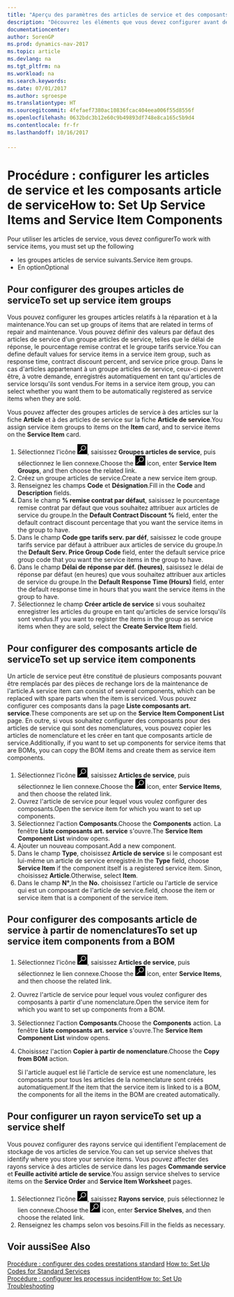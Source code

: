 ```yaml
---
title: "Aperçu des paramètres des articles de service et des composants article de service"
description: "Découvrez les éléments que vous devez configurer avant de pouvoir utiliser des articles de service, notamment les valeurs par défaut telles que le délai de réponse, le pourcentage remise contrat et le groupe tarifs service."
documentationcenter: 
author: SorenGP
ms.prod: dynamics-nav-2017
ms.topic: article
ms.devlang: na
ms.tgt_pltfrm: na
ms.workload: na
ms.search.keywords: 
ms.date: 07/01/2017
ms.author: sgroespe
ms.translationtype: HT
ms.sourcegitcommit: 4fefaef7380ac10836fcac404eea006f55d8556f
ms.openlocfilehash: 0632bdc3b12e60c9b49893df748e8ca165c5b9d4
ms.contentlocale: fr-fr
ms.lasthandoff: 10/16/2017

---
```

# <a name="how-to-set-up-service-items-and-service-item-components"></a><span data-ttu-id="79b80-103">Procédure : configurer les articles de service et les composants article de service</span><span class="sxs-lookup"><span data-stu-id="79b80-103">How to: Set Up Service Items and Service Item Components</span></span>
<span data-ttu-id="79b80-104">Pour utiliser les articles de service, vous devez configurer</span><span class="sxs-lookup"><span data-stu-id="79b80-104">To work with service items, you must set up the following</span></span>

* <span data-ttu-id="79b80-105">les groupes articles de service suivants.</span><span class="sxs-lookup"><span data-stu-id="79b80-105">Service item groups.</span></span> 
* <span data-ttu-id="79b80-106">En option</span><span class="sxs-lookup"><span data-stu-id="79b80-106">Optional</span></span>

## <a name="to-set-up-service-item-groups"></a><span data-ttu-id="79b80-107">Pour configurer des groupes articles de service</span><span class="sxs-lookup"><span data-stu-id="79b80-107">To set up service item groups</span></span>
<span data-ttu-id="79b80-108">Vous pouvez configurer les groupes articles relatifs à la réparation et à la maintenance.</span><span class="sxs-lookup"><span data-stu-id="79b80-108">You can set up groups of items that are related in terms of repair and maintenance.</span></span> <span data-ttu-id="79b80-109">Vous pouvez définir des valeurs par défaut des articles de service d'un groupe articles de service, telles que le délai de réponse, le pourcentage remise contrat et le groupe tarifs service.</span><span class="sxs-lookup"><span data-stu-id="79b80-109">You can define default values for service items in a service item group, such as response time, contract discount percent, and service price group.</span></span> <span data-ttu-id="79b80-110">Dans le cas d'articles appartenant à un groupe articles de service, ceux-ci peuvent être, à votre demande, enregistrés automatiquement en tant qu'articles de service lorsqu'ils sont vendus.</span><span class="sxs-lookup"><span data-stu-id="79b80-110">For items in a service item group, you can select whether you want them to be automatically registered as service items when they are sold.</span></span>  
  
<span data-ttu-id="79b80-111">Vous pouvez affecter des groupes articles de service à des articles sur la fiche **Article** et à des articles de service sur la fiche **Article de service**.</span><span class="sxs-lookup"><span data-stu-id="79b80-111">You assign service item groups to items on the **Item** card, and to service items on the **Service Item** card.</span></span>  
  
1. <span data-ttu-id="79b80-112">Sélectionnez l'icône ![Page ou état pour la recherche](media/ui-search/search_small.png "Page ou état pour la recherche"), saisissez **Groupes articles de service**, puis sélectionnez le lien connexe.</span><span class="sxs-lookup"><span data-stu-id="79b80-112">Choose the ![Search for Page or Report](media/ui-search/search_small.png "Search for Page or Report icon") icon, enter **Service Item Groups**, and then choose the related link.</span></span>  
2. <span data-ttu-id="79b80-113">Créez un groupe articles de service.</span><span class="sxs-lookup"><span data-stu-id="79b80-113">Create a new service item group.</span></span>  
3. <span data-ttu-id="79b80-114">Renseignez les champs **Code** et **Désignation**.</span><span class="sxs-lookup"><span data-stu-id="79b80-114">Fill in the **Code** and **Description** fields.</span></span>  
4. <span data-ttu-id="79b80-115">Dans le champ **% remise contrat par défaut**, saisissez le pourcentage remise contrat par défaut que vous souhaitez attribuer aux articles de service du groupe.</span><span class="sxs-lookup"><span data-stu-id="79b80-115">In the **Default Contract Discount %** field, enter the default contract discount percentage that you want the service items in the group to have.</span></span>  
5. <span data-ttu-id="79b80-116">Dans le champ **Code gpe tarifs serv. par déf**, saisissez le code groupe tarifs service par défaut à attribuer aux articles de service du groupe.</span><span class="sxs-lookup"><span data-stu-id="79b80-116">In the **Default Serv. Price Group Code** field, enter the default service price group code that you want the service items in the group to have.</span></span>  
6. <span data-ttu-id="79b80-117">Dans le champ **Délai de réponse par déf. (heures)**, saisissez le délai de réponse par défaut (en heures) que vous souhaitez attribuer aux articles de service du groupe.</span><span class="sxs-lookup"><span data-stu-id="79b80-117">In the **Default Response Time (Hours)** field, enter the default response time in hours that you want the service items in the group to have.</span></span>  
7. <span data-ttu-id="79b80-118">Sélectionnez le champ **Créer article de service** si vous souhaitez enregistrer les articles du groupe en tant qu'articles de service lorsqu'ils sont vendus.</span><span class="sxs-lookup"><span data-stu-id="79b80-118">If you want to register the items in the group as service items when they are sold, select the **Create Service Item** field.</span></span>  

## <a name="to-set-up-service-item-components"></a><span data-ttu-id="79b80-119">Pour configurer des composants article de service</span><span class="sxs-lookup"><span data-stu-id="79b80-119">To set up service item components</span></span>
<span data-ttu-id="79b80-120">Un article de service peut être constitué de plusieurs composants pouvant être remplacés par des pièces de rechange lors de la maintenance de l'article.</span><span class="sxs-lookup"><span data-stu-id="79b80-120">A service item can consist of several components, which can be replaced with spare parts when the item is serviced.</span></span> <span data-ttu-id="79b80-121">Vous pouvez configurer ces composants dans la page **Liste composants art. service**.</span><span class="sxs-lookup"><span data-stu-id="79b80-121">These components are set up on the **Service Item Component List** page.</span></span> <span data-ttu-id="79b80-122">En outre, si vous souhaitez configurer des composants pour des articles de service qui sont des nomenclatures, vous pouvez copier les articles de nomenclature et les créer en tant que composants article de service.</span><span class="sxs-lookup"><span data-stu-id="79b80-122">Additionally, if you want to set up components for service items that are BOMs, you can copy the BOM items and create them as service item components.</span></span> 
  
1. <span data-ttu-id="79b80-123">Sélectionnez l'icône ![Page ou état pour la recherche](media/ui-search/search_small.png "Page ou état pour la recherche"), saisissez **Articles de service**, puis sélectionnez le lien connexe.</span><span class="sxs-lookup"><span data-stu-id="79b80-123">Choose the ![Search for Page or Report](media/ui-search/search_small.png "Search for Page or Report icon") icon, enter **Service Items**, and then choose the related link.</span></span> 
2. <span data-ttu-id="79b80-124">Ouvrez l'article de service pour lequel vous voulez configurer des composants.</span><span class="sxs-lookup"><span data-stu-id="79b80-124">Open the service item for which you want to set up components.</span></span>  
3. <span data-ttu-id="79b80-125">Sélectionnez l'action **Composants**.</span><span class="sxs-lookup"><span data-stu-id="79b80-125">Choose the **Components** action.</span></span> <span data-ttu-id="79b80-126">La fenêtre **Liste composants art. service** s'ouvre.</span><span class="sxs-lookup"><span data-stu-id="79b80-126">The **Service Item Component List** window opens.</span></span>  
4. <span data-ttu-id="79b80-127">Ajouter un nouveau composant.</span><span class="sxs-lookup"><span data-stu-id="79b80-127">Add a new component.</span></span>  
5. <span data-ttu-id="79b80-128">Dans le champ **Type**, choisissez **Article de service** si le composant est lui-même un article de service enregistré.</span><span class="sxs-lookup"><span data-stu-id="79b80-128">In the **Type** field, choose **Service Item** if the component itself is a registered service item.</span></span> <span data-ttu-id="79b80-129">Sinon, choisissez **Article**.</span><span class="sxs-lookup"><span data-stu-id="79b80-129">Otherwise, select **Item**.</span></span>  
6. <span data-ttu-id="79b80-130">Dans le champ **N°**,</span><span class="sxs-lookup"><span data-stu-id="79b80-130">In the **No.**</span></span> <span data-ttu-id="79b80-131">choisissez l'article ou l'article de service qui est un composant de l'article de service.</span><span class="sxs-lookup"><span data-stu-id="79b80-131">field, choose the item or service item that is a component of the service item.</span></span>  

## <a name="to-set-up-service-item-components-from-a-bom"></a><span data-ttu-id="79b80-132">Pour configurer des composants article de service à partir de nomenclatures</span><span class="sxs-lookup"><span data-stu-id="79b80-132">To set up service item components from a BOM</span></span>
1.  <span data-ttu-id="79b80-133">Sélectionnez l'icône ![Page ou état pour la recherche](media/ui-search/search_small.png "Page ou état pour la recherche"), saisissez **Articles de service**, puis sélectionnez le lien connexe.</span><span class="sxs-lookup"><span data-stu-id="79b80-133">Choose the ![Search for Page or Report](media/ui-search/search_small.png "Search for Page or Report icon") icon, enter **Service Items**, and then choose the related link.</span></span>  
2. <span data-ttu-id="79b80-134">Ouvrez l'article de service pour lequel vous voulez configurer des composants à partir d'une nomenclature.</span><span class="sxs-lookup"><span data-stu-id="79b80-134">Open the service item for which you want to set up components from a BOM.</span></span>  
3. <span data-ttu-id="79b80-135">Sélectionnez l'action **Composants**.</span><span class="sxs-lookup"><span data-stu-id="79b80-135">Choose the **Components** action.</span></span> <span data-ttu-id="79b80-136">La fenêtre **Liste composants art. service** s'ouvre.</span><span class="sxs-lookup"><span data-stu-id="79b80-136">The **Service Item Component List** window opens.</span></span>  
4. <span data-ttu-id="79b80-137">Choisissez l'action **Copier à partir de nomenclature**.</span><span class="sxs-lookup"><span data-stu-id="79b80-137">Choose the **Copy from BOM** action.</span></span>  
  
    <span data-ttu-id="79b80-138">Si l'article auquel est lié l'article de service est une nomenclature, les composants pour tous les articles de la nomenclature sont créés automatiquement.</span><span class="sxs-lookup"><span data-stu-id="79b80-138">If the item that the service item is linked to is a BOM, the components for all the items in the BOM are created automatically.</span></span>  

## <a name="to-set-up-a-service-shelf"></a><span data-ttu-id="79b80-139">Pour configurer un rayon service</span><span class="sxs-lookup"><span data-stu-id="79b80-139">To set up a service shelf</span></span>
<span data-ttu-id="79b80-140">Vous pouvez configurer des rayons service qui identifient l'emplacement de stockage de vos articles de service.</span><span class="sxs-lookup"><span data-stu-id="79b80-140">You can set up service shelves that identify where you store your service items.</span></span> <span data-ttu-id="79b80-141">Vous pouvez affecter des rayons service à des articles de service dans les pages **Commande service** et **Feuille activité article de service**.</span><span class="sxs-lookup"><span data-stu-id="79b80-141">You assign service shelves to service items on the **Service Order** and **Service Item Worksheet** pages.</span></span>  
  
1. <span data-ttu-id="79b80-142">Sélectionnez l'icône ![Page ou état pour la recherche](media/ui-search/search_small.png "Page ou état pour la recherche"), saisissez **Rayons service**, puis sélectionnez le lien connexe.</span><span class="sxs-lookup"><span data-stu-id="79b80-142">Choose the ![Search for Page or Report](media/ui-search/search_small.png "Search for Page or Report icon") icon, enter **Service Shelves**, and then choose the related link.</span></span>
2. <span data-ttu-id="79b80-143">Renseignez les champs selon vos besoins.</span><span class="sxs-lookup"><span data-stu-id="79b80-143">Fill in the fields as necessary.</span></span>

## <a name="see-also"></a><span data-ttu-id="79b80-144">Voir aussi</span><span class="sxs-lookup"><span data-stu-id="79b80-144">See Also</span></span>
<span data-ttu-id="79b80-145">[Procédure : configurer des codes prestations standard](service-how-setup-service-coding.md) </span><span class="sxs-lookup"><span data-stu-id="79b80-145">[How to: Set Up Codes for Standard Services](service-how-setup-service-coding.md) </span></span>  
[<span data-ttu-id="79b80-146">Procédure : configurer les processus incident</span><span class="sxs-lookup"><span data-stu-id="79b80-146">How to: Set Up Troubleshooting</span></span>](service-how-setup-troubleshooting.md)
